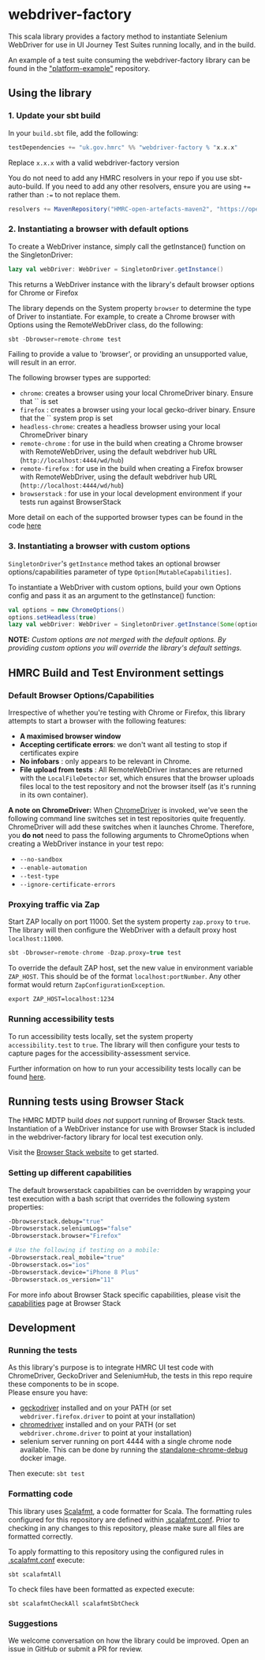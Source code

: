 # webdriver-factory

This scala library provides a factory method to instantiate Selenium WebDriver for use in UI Journey Test Suites running locally, and in the build. 

An example of a test suite consuming the webdriver-factory library can be found in the ["platform-example"](https://github.com/hmrc/platform-example-ui-journey-tests) repository.

## Using the library

### 1. Update your sbt build
In your `build.sbt` file, add the following:

```scala
testDependencies += "uk.gov.hmrc" %% "webdriver-factory % "x.x.x"
```
Replace `x.x.x` with a valid webdriver-factory version

You do not need to add any HMRC resolvers in your repo if you use sbt-auto-build.
If you need to add any other resolvers, ensure you are using `+=` rather than `:=` to not replace them.

```scala
resolvers += MavenRepository("HMRC-open-artefacts-maven2", "https://open.artefacts.tax.service.gov.uk/maven2")
```

### 2. Instantiating a browser with default options

To create a WebDriver instance, simply call the getInstance() function on the SingletonDriver:

```scala 
lazy val webDriver: WebDriver = SingletonDriver.getInstance()
```

This returns a WebDriver instance with the library's default browser options for Chrome or Firefox

The library depends on the System property `browser` to determine the type of Driver to instantiate. For example, to create a Chrome browser with Options using the RemoteWebDriver class, do the following:
```scala
sbt -Dbrowser=remote-chrome test
```

Failing to provide a value to 'browser', or providing an unsupported value, will result in an error.

The following browser types are supported:
* `chrome`: creates a browser using your local ChromeDriver binary.  Ensure that `` is set
* `firefox` : creates a browser using your local gecko-driver binary.  Ensure that the `` system prop is set
* `headless-chrome`: creates a headless browser using your local ChromeDriver binary
* `remote-chrome` : for use in the build when creating a Chrome browser with RemoteWebDriver, using the default webdriver hub URL (`http://localhost:4444/wd/hub`)
* `remote-firefox` : for use in the build when creating a Firefox browser with RemoteWebDriver, using the default webdriver hub URL (`http://localhost:4444/wd/hub`)
* `browserstack` : for use in your local development environment if your tests run against BrowserStack

More detail on each of the supported browser types can be found in the code [here](src/main/scala/uk/gov/hmrc/webdriver/BrowserFactory.scala) 


### 3. Instantiating a browser with custom options

`SingletonDriver`'s `getInstance` method takes an optional browser options/capabilities parameter of type `Option[MutableCapabilities]`.
 
 To instantiate a WebDriver with custom options, build your own Options config and pass it as an argument to the getInstance() function:

```scala 
val options = new ChromeOptions()
options.setHeadless(true)
lazy val webDriver: WebDriver = SingletonDriver.getInstance(Some(options))
```

**NOTE:** *Custom options are not merged with the default options.  By providing custom options you will override the library's default settings.*  

## HMRC Build and Test Environment settings

### Default Browser Options/Capabilities
Irrespective of whether you're testing with Chrome or Firefox, this library attempts to start a browser with the following features:
* **A maximised browser window**  
* **Accepting certificate errors**: we don't want all testing to stop if certificates expire
* **No infobars** : only appears to be relevant in Chrome.  
* **File upload from tests** : All RemoteWebDriver instances are returned with the `LocalFileDetector` set, which ensures that the browser uploads files local to the test repository and not the browser itself (as it's running in its own container). 

**A note on ChromeDriver:** 
When [ChromeDriver](http://chromedriver.chromium.org/) is invoked, we've seen the following command line switches set in test repositories quite frequently.  ChromeDriver will add these switches when it launches Chrome.  Therefore, you **do not** need to pass the following arguments to ChromeOptions when creating a WebDriver instance in your test repo:
* `--no-sandbox`
* `--enable-automation`
* `--test-type`
* `--ignore-certificate-errors`

### Proxying traffic via Zap 

Start ZAP locally on port 11000. Set the system property `zap.proxy` to `true`. The library will then configure the WebDriver
 with a default proxy host `localhost:11000`.  
 
 ```scala
 sbt -Dbrowser=remote-chrome -Dzap.proxy=true test
 ```

To override the default ZAP host, set the new value in environment variable `ZAP_HOST`. This should be
 of the format `localhost:portNumber`. Any other format would return `ZapConfigurationException`. 

```
export ZAP_HOST=localhost:1234
``` 

### Running accessibility tests

To run accessibility tests locally, set the system property `accessibility.test` to `true`. 
The library will then configure your tests to capture pages for the accessibility-assessment service.

Further information on how to run your accessibility tests locally can be found [here](https://github.com/hmrc/accessibility-assessment#running-accessibility-assessment-tests-locally).

## Running tests using Browser Stack
The HMRC MDTP build *does not* support running of Browser Stack tests.  Instantiation of a WebDriver instance for use with Browser Stack is included in the webdriver-factory library for local test execution only.

Visit the [Browser Stack website](https://www.browserstack.com/automate/java) to get started. 

### Setting up different capabilities
The default browserstack capabilities can be overridden by wrapping your test execution with a bash script that overrides the following system properties:

```bash
-Dbrowserstack.debug="true"
-Dbrowserstack.seleniumLogs="false"
-Dbrowserstack.browser="Firefox"
```

```bash
# Use the following if testing on a mobile:
-Dbrowserstack.real_mobile="true"
-Dbrowserstack.os="ios"
-Dbrowserstack.device="iPhone 8 Plus"
-Dbrowserstack.os_version="11"
```

For more info about Browser Stack specific capabilities, please visit the [capabilities](https://www.browserstack.com/automate/capabilities) page at Browser Stack

## Development

### Running the tests
As this library's purpose is to integrate HMRC UI test code with ChromeDriver, GeckoDriver and SeleniumHub, the tests in this repo require these components to be in scope.  
Please ensure you have:
* [geckodriver](https://github.com/mozilla/geckodriver) installed and on your PATH (or set `webdriver.firefox.driver` to point at your installation)
* [chromedriver](http://chromedriver.chromium.org/) installed and on your PATH (or set `webdriver.chrome.driver` to point at your installation)
* selenium server running on port 4444 with a single chrome node available.  This can be done by running the [standalone-chrome-debug](https://hub.docker.com/r/selenium/standalone-chrome-debug) docker image.

Then execute:
`sbt test`

### Formatting code
This library uses [Scalafmt](https://scalameta.org/scalafmt/), a code formatter for Scala. The formatting rules configured for this repository are defined within [.scalafmt.conf](.scalafmt.conf). Prior to checking in any changes to this repository, please make sure all files are formatted correctly.

To apply formatting to this repository using the configured rules in [.scalafmt.conf](.scalafmt.conf) execute:

```
sbt scalafmtAll
```

To check files have been formatted as expected execute:

```
sbt scalafmtCheckAll scalafmtSbtCheck
```


### Suggestions
We welcome conversation on how the library could be improved. Open an issue in GitHub or submit a PR for review.
